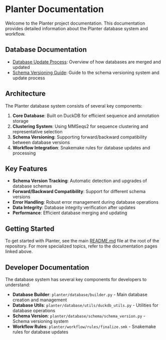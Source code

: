 # Planter Documentation

Welcome to the Planter project documentation. This documentation provides detailed information about the Planter database system and workflow.

## Database Documentation

- [Database Update Process](database_update_process.md): Overview of how databases are merged and updated
- [Schema Versioning Guide](schema_versioning.md): Guide to the schema versioning system and update process

## Architecture

The Planter database system consists of several key components:

1. **Core Database**: Built on DuckDB for efficient sequence and annotation storage
2. **Clustering System**: Using MMSeqs2 for sequence clustering and representative selection
3. **Schema Versioning**: Supporting forward/backward compatibility between database versions
4. **Workflow Integration**: Snakemake rules for database updates and processing

## Key Features

- **Schema Version Tracking**: Automatic detection and upgrades of database schemas
- **Forward/Backward Compatibility**: Support for different schema versions
- **Error Handling**: Robust error management during database operations
- **Data Integrity**: Database integrity verification after updates
- **Performance**: Efficient database merging and updating

## Getting Started

To get started with Planter, see the main [README.md](../README.md) file at the root of the repository. For more specialized topics, refer to the documentation pages linked above.

## Developer Documentation

The database system has several key components for developers to understand:

- **Database Builder**: `planter/database/builder.py` - Main database creation and management
- **Database Utils**: `planter/database/utils/duckdb_utils.py` - Utilities for database operations
- **Schema Version**: `planter/database/schema/schema_version.py` - Schema versioning system
- **Workflow Rules**: `planter/workflow/rules/finalize.smk` - Snakemake rules for database updates